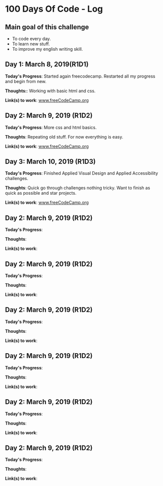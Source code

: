 # 100 Days Of Code - Log

## Main goal of this challenge

* To code every day.
* To learn new stuff.
* To improve my english writing skill.

## Day 1: March 8, 2019(R1D1)

**Today's Progress**: Started again freecodecamp. Restarted all my progress and begin from new.

**Thoughts:**: Working with basic html and css.

**Link(s) to work**: www.freeCodeCamp.org 

## Day 2: March 9, 2019 (R1D2)

**Today's Progress**: More css and html basics.

**Thoughts**: Repeating old stuff. For now everything is easy.

**Link(s) to work**: www.freeCodeCamp.org

## Day 3: March 10, 2019 (R1D3)

**Today's Progress**: Finished Applied Visual Design and Applied Accessibility challenges.

**Thoughts**: Quick go through challenges nothing tricky. Want to finish as quick as possible and star projects.

**Link(s) to work**: www.freeCodeCamp.org

## Day 2: March 9, 2019 (R1D2)

**Today's Progress**:

**Thoughts**:

**Link(s) to work**:

## Day 2: March 9, 2019 (R1D2)

**Today's Progress**:

**Thoughts**:

**Link(s) to work**:

## Day 2: March 9, 2019 (R1D2)

**Today's Progress**:

**Thoughts**:

**Link(s) to work**:

## Day 2: March 9, 2019 (R1D2)

**Today's Progress**:

**Thoughts**:

**Link(s) to work**:

## Day 2: March 9, 2019 (R1D2)

**Today's Progress**:

**Thoughts**:

**Link(s) to work**:

## Day 2: March 9, 2019 (R1D2)

**Today's Progress**:

**Thoughts**:

**Link(s) to work**:





